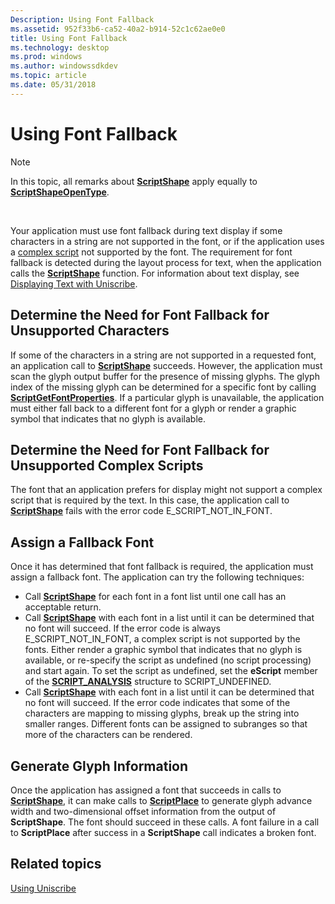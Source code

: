 ```yaml
---
Description: Using Font Fallback
ms.assetid: 952f33b6-ca52-40a2-b914-52c1c62ae0e0
title: Using Font Fallback
ms.technology: desktop
ms.prod: windows
ms.author: windowssdkdev
ms.topic: article
ms.date: 05/31/2018
---
```


# Using Font Fallback

> [!Note]  
> In this topic, all remarks about [**ScriptShape**](/windows/desktop/api/Usp10/nf-usp10-scriptshape) apply equally to [**ScriptShapeOpenType**](/windows/desktop/api/Usp10/nf-usp10-scriptshapeopentype).

 

Your application must use font fallback during text display if some characters in a string are not supported in the font, or if the application uses a [complex script](uniscribe-glossary.md#complex-script) not supported by the font. The requirement for font fallback is detected during the layout process for text, when the application calls the [**ScriptShape**](/windows/desktop/api/Usp10/nf-usp10-scriptshape) function. For information about text display, see [Displaying Text with Uniscribe](displaying-text-with-uniscribe.md).

## Determine the Need for Font Fallback for Unsupported Characters

If some of the characters in a string are not supported in a requested font, an application call to [**ScriptShape**](/windows/desktop/api/Usp10/nf-usp10-scriptshape) succeeds. However, the application must scan the glyph output buffer for the presence of missing glyphs. The glyph index of the missing glyph can be determined for a specific font by calling [**ScriptGetFontProperties**](/windows/desktop/api/Usp10/nf-usp10-scriptgetfontproperties). If a particular glyph is unavailable, the application must either fall back to a different font for a glyph or render a graphic symbol that indicates that no glyph is available.

## Determine the Need for Font Fallback for Unsupported Complex Scripts

The font that an application prefers for display might not support a complex script that is required by the text. In this case, the application call to [**ScriptShape**](/windows/desktop/api/Usp10/nf-usp10-scriptshape) fails with the error code E\_SCRIPT\_NOT\_IN\_FONT.

## Assign a Fallback Font

Once it has determined that font fallback is required, the application must assign a fallback font. The application can try the following techniques:

-   Call [**ScriptShape**](/windows/desktop/api/Usp10/nf-usp10-scriptshape) for each font in a font list until one call has an acceptable return.
-   Call [**ScriptShape**](/windows/desktop/api/Usp10/nf-usp10-scriptshape) with each font in a list until it can be determined that no font will succeed. If the error code is always E\_SCRIPT\_NOT\_IN\_FONT, a complex script is not supported by the fonts. Either render a graphic symbol that indicates that no glyph is available, or re-specify the script as undefined (no script processing) and start again. To set the script as undefined, set the **eScript** member of the [**SCRIPT\_ANALYSIS**](/windows/desktop/api/Usp10/ns-usp10-tag_script_analysis) structure to SCRIPT\_UNDEFINED.
-   Call [**ScriptShape**](/windows/desktop/api/Usp10/nf-usp10-scriptshape) with each font in a list until it can be determined that no font will succeed. If the error code indicates that some of the characters are mapping to missing glyphs, break up the string into smaller ranges. Different fonts can be assigned to subranges so that more of the characters can be rendered.

## Generate Glyph Information

Once the application has assigned a font that succeeds in calls to [**ScriptShape**](/windows/desktop/api/Usp10/nf-usp10-scriptshape), it can make calls to [**ScriptPlace**](/windows/desktop/api/Usp10/nf-usp10-scriptplace) to generate glyph advance width and two-dimensional offset information from the output of **ScriptShape**. The font should succeed in these calls. A font failure in a call to **ScriptPlace** after success in a **ScriptShape** call indicates a broken font.

## Related topics

<dl> <dt>

[Using Uniscribe](using-uniscribe.md)
</dt> </dl>

 

 



